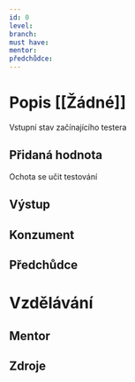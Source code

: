 ```yaml
---
id: 0
level: 
branch: 
must have: 
mentor: 
předchůdce: 
---
```



# Popis [[Žádné]]
Vstupní stav začínajícího testera

## Přidaná hodnota
Ochota se učit testování

## Výstup


## Konzument


## Předchůdce


# Vzdělávání


## Mentor


## Zdroje